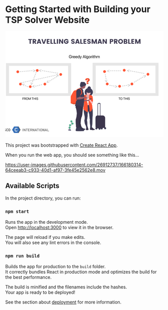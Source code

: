 

# Getting Started with Building your TSP Solver Website

![alt text](https://github.com/brianhumphreys/wasm-go-tsp-lesson/blob/master/github-assets/tsp-image.png?raw=true)

This project was bootstrapped with [Create React App](https://github.com/facebook/create-react-app).

When you run the web app, you should see something like this...

https://user-images.githubusercontent.com/26912737/166180314-64ceeab3-c933-40d1-af97-3fe45e2562e8.mov

## Available Scripts

In the project directory, you can run:

### `npm start`

Runs the app in the development mode.\
Open [http://localhost:3000](http://localhost:3000) to view it in the browser.

The page will reload if you make edits.\
You will also see any lint errors in the console.

### `npm run build`

Builds the app for production to the `build` folder.\
It correctly bundles React in production mode and optimizes the build for the best performance.

The build is minified and the filenames include the hashes.\
Your app is ready to be deployed!

See the section about [deployment](https://facebook.github.io/create-react-app/docs/deployment) for more information.

